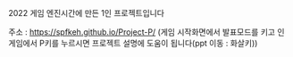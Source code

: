 2022 게임 엔진시간에 만든 1인 프로젝트입니다

주소 : https://spfkeh.github.io/Project-P/
(게임 시작화면에서 발표모드를 키고 인게임에서 P키를 누르시면 프로젝트 설명에 도움이 됩니다(ppt 이동 : 화살키))
